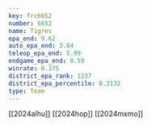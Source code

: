 ```yaml
---
key: frc6652
number: 6652
name: Tigres
epa_end: 9.62
auto_epa_end: 3.04
teleop_epa_end: 5.99
endgame_epa_end: 0.59
winrate: 0.375
district_epa_rank: 1237
district_epa_percentile: 0.3132
type: Team
---
```

[[2024alhu]]
[[2024hop]]
[[2024mxmo]]
